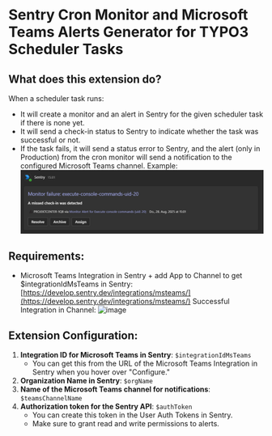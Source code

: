 # Sentry Cron Monitor and Microsoft Teams Alerts Generator for TYPO3 Scheduler Tasks

## What does this extension do?
When a scheduler task runs:
- It will create a monitor and an alert in Sentry for the given scheduler task if there is none yet.
- It will send a check-in status to Sentry to indicate whether the task was successful or not.
- If the task fails, it will send a status error to Sentry, and the alert (only in Production) from the cron monitor will send a notification to the configured Microsoft Teams channel. Example:
![img_1.png](img_1.png)
## Requirements:
- Microsoft Teams Integration in Sentry + add App to Channel to get $integrationIdMsTeams in Sentry: [https://develop.sentry.dev/integrations/msteams/](https://develop.sentry.dev/integrations/msteams/)
Successful Integration in Channel:
  <img width="1273" height="1042" alt="image" src="https://github.com/user-attachments/assets/b32d39f9-f266-4911-9add-7c07f53616a8" />

## Extension Configuration:
1. **Integration ID for Microsoft Teams in Sentry**: `$integrationIdMsTeams`
   - You can get this from the URL of the Microsoft Teams Integration in Sentry when you hover over "Configure."
2. **Organization Name in Sentry**: `$orgName`
3. **Name of the Microsoft Teams channel for notifications**: `$teamsChannelName`
4. **Authorization token for the Sentry API**: `$authToken`
   - You can create this token in the User Auth Tokens in Sentry.
   - Make sure to grant read and write permissions to alerts.

